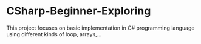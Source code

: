 # CSharp-Beginner-Exploring
This project focuses on basic implementation in C# programming language using different kinds of loop, arrays,...
